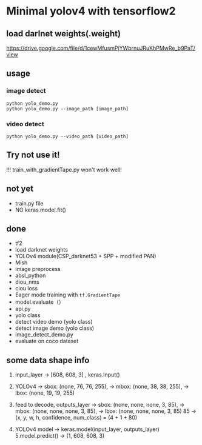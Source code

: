 # Minimal yolov4 with tensorflow2



## load darlnet weights(.weight)
https://drive.google.com/file/d/1cewMfusmPjYWbrnuJRuKhPMwRe_b9PaT/view



## usage 
### image detect

```
python yolo_demo.py
python yolo_demo.py --image_path [image_path] 
```

### video detect

```
python yolo_demo.py --video_path [video_path] 
```

## Try not use it!
!!! train_with_gradientTape.py won't work well!




## not yet

- train.py file
- NO keras.model.fit()



## done
- tf2
- load darknet weights 
- YOLOv4 module(CSP_darknet53 + SPP + modified PAN)
- Mish
- image preprocess
- absl_python
- diou_nms
- ciou loss
- Eager mode training with `tf.GradientTape`
- model.evaluate（）
- api.py
- yolo class
- detect video demo (yolo class)
- detect image demo (yolo class)
- image_detect_demo.py
- evaluate on coco dataset



## some data shape info

1. input_layer -> [608, 608, 3] , keras.Input()
2. YOLOv4 -> sbox: (none, 76, 76, 255),
                -> mbox: (none, 38, 38, 255),
                -> lbox: (none, 19, 19, 255)

3. feed to decode, outputs_layer -> sbox: (none, none, none, 3, 85),
                  -> mbox: (none, none, none, 3, 85),
                  -> lbox: (none, none, none, 3, 85)
    85 -> (x, y, w, h, confidence, num_class) = (4 + 1 + 80)

4. YOLOv4 model -> keras.model(input_layer, outputs_layer)
5.model.predict() -> (1, 608, 608, 3)















